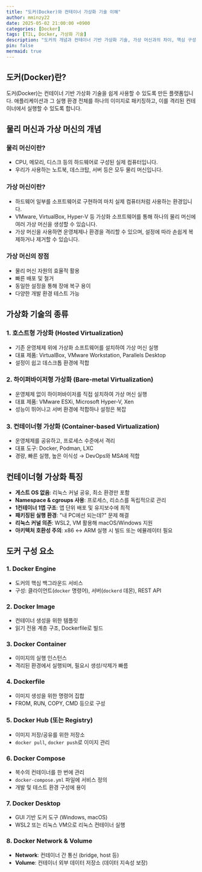 ```yaml
---
title: "도커(Docker)와 컨테이너 가상화 기술 이해"
author: mminzy22
date: 2025-05-02 21:00:00 +0900
categories: [Docker]
tags: [TIL, Docker, 가상화 기술]
description: "도커의 개념과 컨테이너 기반 가상화 기술, 가상 머신과의 차이, 핵심 구성 요소에 대해 상세히 설명합니다."
pin: false
mermaid: true
---
```


## 도커(Docker)란?

도커(Docker)는 컨테이너 기반 가상화 기술을 쉽게 사용할 수 있도록 만든 플랫폼입니다. 애플리케이션과 그 실행 환경 전체를 하나의 이미지로 패키징하고, 이를 격리된 컨테이너에서 실행할 수 있도록 합니다.

## 물리 머신과 가상 머신의 개념

### 물리 머신이란?

- CPU, 메모리, 디스크 등의 하드웨어로 구성된 실제 컴퓨터입니다.
- 우리가 사용하는 노트북, 데스크탑, 서버 등은 모두 물리 머신입니다.

### 가상 머신이란?

- 하드웨어 일부를 소프트웨어로 구현하여 마치 실제 컴퓨터처럼 사용하는 환경입니다.
- VMware, VirtualBox, Hyper-V 등 가상화 소프트웨어를 통해 하나의 물리 머신에 여러 가상 머신을 생성할 수 있습니다.
- 가상 머신을 사용하면 운영체제나 환경을 격리할 수 있으며, 설정에 따라 손쉽게 복제하거나 제거할 수 있습니다.

### 가상 머신의 장점

- 물리 머신 자원의 효율적 활용
- 빠른 배포 및 철거
- 동일한 설정을 통해 장애 복구 용이
- 다양한 개발 환경 테스트 가능

## 가상화 기술의 종류

### 1. 호스트형 가상화 (Hosted Virtualization)

- 기존 운영체제 위에 가상화 소프트웨어를 설치하여 가상 머신 실행
- 대표 제품: VirtualBox, VMware Workstation, Parallels Desktop
- 설정이 쉽고 데스크톱 환경에 적합

### 2. 하이퍼바이저형 가상화 (Bare-metal Virtualization)

- 운영체제 없이 하이퍼바이저를 직접 설치하여 가상 머신 실행
- 대표 제품: VMware ESXi, Microsoft Hyper-V, Xen
- 성능이 뛰어나고 서버 환경에 적합하나 설정은 복잡

### 3. 컨테이너형 가상화 (Container-based Virtualization)

- 운영체제를 공유하고, 프로세스 수준에서 격리
- 대표 도구: Docker, Podman, LXC
- 경량, 빠른 실행, 높은 이식성 → DevOps와 MSA에 적합

## 컨테이너형 가상화 특징

- **게스트 OS 없음**: 리눅스 커널 공유, 최소 환경만 포함
- **Namespace & cgroups 사용**: 프로세스, 리소스를 독립적으로 관리
- **1컨테이너 1앱 구조**: 앱 단위 배포 및 유지보수에 최적
- **패키징된 실행 환경**: "내 PC에선 되는데?" 문제 해결
- **리눅스 커널 의존**: WSL2, VM 활용해 macOS/Windows 지원
- **아키텍처 호환성 주의**: x86 ↔ ARM 실행 시 빌드 또는 에뮬레이터 필요

## 도커 구성 요소

### 1. Docker Engine

- 도커의 핵심 백그라운드 서비스
- 구성: 클라이언트(`docker` 명령어), 서버(`dockerd` 데몬), REST API

### 2. Docker Image

- 컨테이너 생성을 위한 템플릿
- 읽기 전용 계층 구조, Dockerfile로 빌드

### 3. Docker Container

- 이미지의 실행 인스턴스
- 격리된 환경에서 실행되며, 필요시 생성/삭제가 빠름

### 4. Dockerfile

- 이미지 생성을 위한 명령어 집합
- FROM, RUN, COPY, CMD 등으로 구성

### 5. Docker Hub (또는 Registry)

- 이미지 저장/공유를 위한 저장소
- `docker pull`, `docker push`로 이미지 관리

### 6. Docker Compose

- 복수의 컨테이너를 한 번에 관리
- `docker-compose.yml` 파일에 서비스 정의
- 개발 및 테스트 환경 구성에 용이

### 7. Docker Desktop

- GUI 기반 도커 도구 (Windows, macOS)
- WSL2 또는 리눅스 VM으로 리눅스 컨테이너 실행

### 8. Docker Network & Volume

- **Network**: 컨테이너 간 통신 (bridge, host 등)
- **Volume**: 컨테이너 외부 데이터 저장소 (데이터 지속성 보장)
